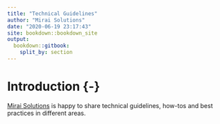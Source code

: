 ```yaml
--- 
title: "Technical Guidelines"
author: "Mirai Solutions"
date: "2020-06-19 23:17:43"
site: bookdown::bookdown_site
output: 
  bookdown::gitbook:
    split_by: section
---
```


# Introduction {-}

[Mirai Solutions](https://mirai-solutions.ch) is happy to share technical
guidelines, how-tos and best practices in different areas.
